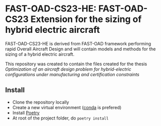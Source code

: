 
FAST-OAD-CS23-HE: FAST-OAD-CS23 Extension for the sizing of hybrid electric aircraft
======================================================================================

FAST-OAD-CS23-HE is derived from FAST-OAD framework performing rapid Overall Aircraft Design and 
will contain models and methods for the sizing of a hybrid electric aircraft. 

This repository was created to contain the files created for the thesis *Optimization of an 
aircraft design problem for hybrid-electric configurations
under manufacturing and certification constraints*

Install
-------

* Clone the repository locally
* Create a new virtual environment ([conda](https://docs.conda.io/en/latest/) is prefered)
* Install [Poetry](https://python-poetry.org/docs/)
* At root of the project folder, do `poetry install`